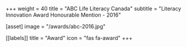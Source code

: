 +++
weight = 40
title = "ABC Life Literacy Canada"
subtitle = "Literacy Innovation Award Honourable Mention - 2016"

[asset]
  image = "/awards/abc-2016.jpg"

[[labels]]
  title = "Award"
  icon = "fas fa-award"
+++

